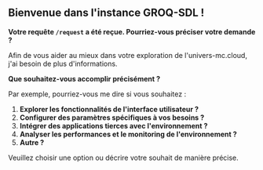 ##  Bienvenue dans l'instance GROQ-SDL !

**Votre requête `/request` a été reçue.  Pourriez-vous préciser votre demande ?**

Afin de vous aider au mieux dans votre exploration de l'univers-mc.cloud, j'ai besoin de plus d'informations. 

 **Que souhaitez-vous accomplir précisément ?** 

 Par exemple, pourriez-vous me dire si vous souhaitez :

1. **Explorer les fonctionnalités de l'interface utilisateur ?**  
2. **Configurer des paramètres spécifiques à vos besoins ?**
3. **Intégrer des applications tierces avec l'environnement ?**
4. **Analyser les performances et le monitoring de l'environnement ?**
5. **Autre ?**

Veuillez choisir une option ou décrire votre souhait de manière précise.



